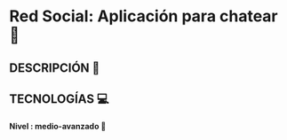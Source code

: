 # Red Social: Aplicación para chatear :calling:

## DESCRIPCIÓN :page_with_curl:


## TECNOLOGÍAS :computer:

#### Nivel : medio-avanzado :closed_book:
